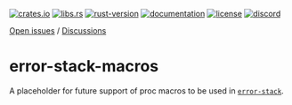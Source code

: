[crates.io]: https://crates.io/crates/error-stack-macros
[libs.rs]: https://lib.rs/crates/error-stack-macros
[rust-version]: https://www.rust-lang.org
[documentation]: https://docs.rs/error-stack-macros
[license]: https://github.com/hashintel/hash/blob/main/libs/error-stack/LICENSE.md
[discord]: https://hash.ai/discord?utm_medium=organic&utm_source=github_readme_hash-repo_error-stack

[![crates.io](https://img.shields.io/crates/v/error-stack-macros)][crates.io]
[![libs.rs](https://img.shields.io/badge/libs.rs-error--stack--macros-orange)][libs.rs]
[![rust-version](https://img.shields.io/static/v1?label=Rust&message=1.63.0/nightly-2023-07-31&color=blue)][rust-version]
[![documentation](https://img.shields.io/docsrs/error-stack-macros)][documentation]
[![license](https://img.shields.io/crates/l/error-stack)][license]
[![discord](https://img.shields.io/discord/840573247803097118)][discord]

[Open issues](https://github.com/hashintel/hash/issues?q=is%3Aissue+is%3Aopen+label%3AA-error-stack) / [Discussions](https://github.com/hashintel/hash/discussions?discussions_q=label%3AA-error-stack)

# error-stack-macros

A placeholder for future support of proc macros to be used in [`error-stack`].

[`error-stack`]: https://crates.io/crates/error-stack
